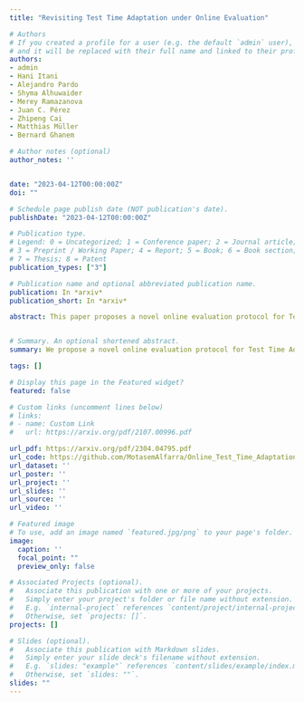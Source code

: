 ```yaml
---
title: "Revisiting Test Time Adaptation under Online Evaluation"

# Authors
# If you created a profile for a user (e.g. the default `admin` user), write the username (folder name) here 
# and it will be replaced with their full name and linked to their profile.
authors:
- admin
- Hani Itani
- Alejandro Pardo
- Shyma Alhuwaider
- Merey Ramazanova
- Juan C. Pérez
- Zhipeng Cai
- Matthias Müller
- Bernard Ghanem

# Author notes (optional)
author_notes: ''


date: "2023-04-12T00:00:00Z"
doi: ""

# Schedule page publish date (NOT publication's date).
publishDate: "2023-04-12T00:00:00Z"

# Publication type.
# Legend: 0 = Uncategorized; 1 = Conference paper; 2 = Journal article;
# 3 = Preprint / Working Paper; 4 = Report; 5 = Book; 6 = Book section;
# 7 = Thesis; 8 = Patent
publication_types: ["3"]

# Publication name and optional abbreviated publication name.
publication: In *arxiv*
publication_short: In *arxiv*

abstract: This paper proposes a novel online evaluation protocol for Test Time Adaptation (TTA) methods, which penalizes slower methods by providing them with fewer samples for adaptation. TTA methods leverage unlabeled data at test time to adapt to distribution shifts. Though many effective methods have been proposed, their impressive performance usually comes at the cost of significantly increased computation budgets. Current evaluation protocols overlook the effect of this extra computation cost, affecting their real-world applicability. To address this issue, we propose a more realistic evaluation protocol for TTA methods, where data is received in an online fashion from a constant-speed data stream, thereby accounting for the method's adaptation speed. We apply our proposed protocol to benchmark several TTA methods on multiple datasets and scenarios. Extensive experiments shows that, when accounting for inference speed, simple and fast approaches can outperform more sophisticated but slower methods. For example, SHOT from 2020 outperforms the state-of-the-art method SAR from 2023 under our online setting. Our online evaluation protocol emphasizes the need for developing TTA methods that are efficient and applicable in realistic settings.


# Summary. An optional shortened abstract.
summary: We propose a novel online evaluation protocol for Test Time Adaptation (TTA) methods, which penalizes slower methods by providing them with fewer samples for adaptation.

tags: []

# Display this page in the Featured widget?
featured: false

# Custom links (uncomment lines below)
# links:
# - name: Custom Link
#   url: https://arxiv.org/pdf/2107.00996.pdf

url_pdf: https://arxiv.org/pdf/2304.04795.pdf
url_code: https://github.com/MotasemAlfarra/Online_Test_Time_Adaptation
url_dataset: ''
url_poster: ''
url_project: ''
url_slides: ''
url_source: ''
url_video: ''

# Featured image
# To use, add an image named `featured.jpg/png` to your page's folder. 
image:
  caption: ''
  focal_point: ""
  preview_only: false

# Associated Projects (optional).
#   Associate this publication with one or more of your projects.
#   Simply enter your project's folder or file name without extension.
#   E.g. `internal-project` references `content/project/internal-project/index.md`.
#   Otherwise, set `projects: []`.
projects: []

# Slides (optional).
#   Associate this publication with Markdown slides.
#   Simply enter your slide deck's filename without extension.
#   E.g. `slides: "example"` references `content/slides/example/index.md`.
#   Otherwise, set `slides: ""`.
slides: ""
---
```



